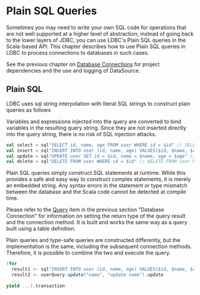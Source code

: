 # Plain SQL Queries

Sometimes you may need to write your own SQL code for operations that are not well supported at a higher level of abstraction; instead of going back to the lower layers of JDBC, you can use LDBC's Plain SQL queries in the Scala-based API.
This chapter describes how to use Plain SQL queries in LDBC to process connections to databases in such cases.

See the previous chapter on [Database Connections](http://localhost:4000/en/04-Database-Connection.html) for project dependencies and the use and logging of DataSource.

## Plain SQL

LDBC uses sql string interpolation with literal SQL strings to construct plain queries as follows

Variables and expressions injected into the query are converted to bind variables in the resulting query string. Since they are not inserted directly into the query string, there is no risk of SQL injection attacks.

```scala 3
val select = sql"SELECT id, name, age FROM user WHERE id = $id" // SELECT id, name, age FROM user WHERE id = ?
val insert = sql"INSERT INTO user (id, name, age) VALUES($id, $name, $age)" // INSERT INTO user (id, name, age) VALUES(?, ?, ?)
val update = sql"UPDATE user SET id = $id, name = $name, age = $age" // UPDATE user SET id = ?, name = ?, age = ?
val delete = sql"DELETE FROM user WHERE id = $id" // DELETE FROM user WHERE id = ?
```

Plain SQL queries simply construct SQL statements at runtime. While this provides a safe and easy way to construct complex statements, it is merely an embedded string. Any syntax errors in the statement or type mismatch between the database and the Scala code cannot be detected at compile time.

Please refer to the [Query](http://localhost:4000/en/04-Database-Connection.html#Query) item in the previous section "Database Connection" for information on setting the return type of the query result and the connection method.
It is built and works the same way as a query built using a table definition.

Plain queries and type-safe queries are constructed differently, but the implementation is the same, including the subsequent connection methods. Therefore, it is possible to combine the two and execute the query.

```scala 3
(for
  result1 <- sql"INSERT INTO user (id, name, age) VALUES($id, $name, $age)".update
  result2 <- userQuery.update("name", "update name").update
  ...
yield ...).transaction
```
